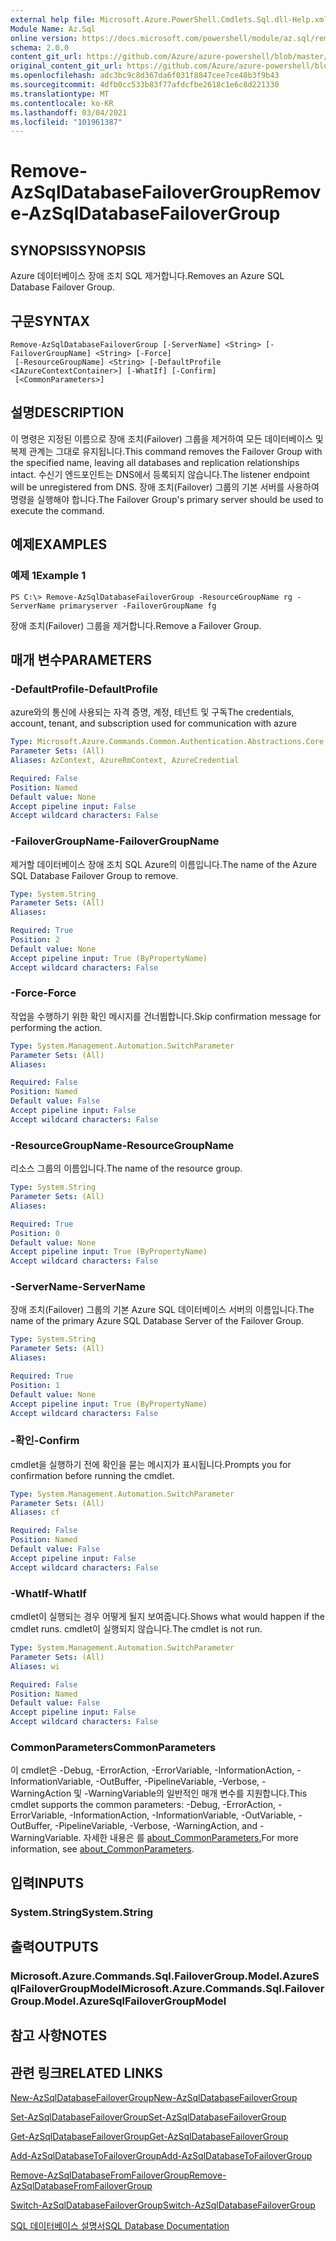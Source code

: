 ```yaml
---
external help file: Microsoft.Azure.PowerShell.Cmdlets.Sql.dll-Help.xml
Module Name: Az.Sql
online version: https://docs.microsoft.com/powershell/module/az.sql/remove-azsqldatabasefailovergroup
schema: 2.0.0
content_git_url: https://github.com/Azure/azure-powershell/blob/master/src/Sql/Sql/help/Remove-AzSqlDatabaseFailoverGroup.md
original_content_git_url: https://github.com/Azure/azure-powershell/blob/master/src/Sql/Sql/help/Remove-AzSqlDatabaseFailoverGroup.md
ms.openlocfilehash: adc3bc9c8d367da6f031f8847cee7ce48b3f9b43
ms.sourcegitcommit: 4dfb0cc533b83f77afdcfbe2618c1e6c8d221330
ms.translationtype: MT
ms.contentlocale: ko-KR
ms.lasthandoff: 03/04/2021
ms.locfileid: "101961387"
---
```

# <span data-ttu-id="c95aa-101">Remove-AzSqlDatabaseFailoverGroup</span><span class="sxs-lookup"><span data-stu-id="c95aa-101">Remove-AzSqlDatabaseFailoverGroup</span></span>

## <span data-ttu-id="c95aa-102">SYNOPSIS</span><span class="sxs-lookup"><span data-stu-id="c95aa-102">SYNOPSIS</span></span>
<span data-ttu-id="c95aa-103">Azure 데이터베이스 장애 조치 SQL 제거합니다.</span><span class="sxs-lookup"><span data-stu-id="c95aa-103">Removes an Azure SQL Database Failover Group.</span></span>

## <span data-ttu-id="c95aa-104">구문</span><span class="sxs-lookup"><span data-stu-id="c95aa-104">SYNTAX</span></span>

```
Remove-AzSqlDatabaseFailoverGroup [-ServerName] <String> [-FailoverGroupName] <String> [-Force]
 [-ResourceGroupName] <String> [-DefaultProfile <IAzureContextContainer>] [-WhatIf] [-Confirm]
 [<CommonParameters>]
```

## <span data-ttu-id="c95aa-105">설명</span><span class="sxs-lookup"><span data-stu-id="c95aa-105">DESCRIPTION</span></span>
<span data-ttu-id="c95aa-106">이 명령은 지정된 이름으로 장애 조치(Failover) 그룹을 제거하여 모든 데이터베이스 및 복제 관계는 그대로 유지됩니다.</span><span class="sxs-lookup"><span data-stu-id="c95aa-106">This command removes the Failover Group with the specified name, leaving all databases and replication relationships intact.</span></span> <span data-ttu-id="c95aa-107">수신기 엔드포인트는 DNS에서 등록되지 않습니다.</span><span class="sxs-lookup"><span data-stu-id="c95aa-107">The listener endpoint will be unregistered from DNS.</span></span>
<span data-ttu-id="c95aa-108">장애 조치(Failover) 그룹의 기본 서버를 사용하여 명령을 실행해야 합니다.</span><span class="sxs-lookup"><span data-stu-id="c95aa-108">The Failover Group's primary server should be used to execute the command.</span></span>

## <span data-ttu-id="c95aa-109">예제</span><span class="sxs-lookup"><span data-stu-id="c95aa-109">EXAMPLES</span></span>

### <span data-ttu-id="c95aa-110">예제 1</span><span class="sxs-lookup"><span data-stu-id="c95aa-110">Example 1</span></span>
```
PS C:\> Remove-AzSqlDatabaseFailoverGroup -ResourceGroupName rg -ServerName primaryserver -FailoverGroupName fg
```

<span data-ttu-id="c95aa-111">장애 조치(Failover) 그룹을 제거합니다.</span><span class="sxs-lookup"><span data-stu-id="c95aa-111">Remove a Failover Group.</span></span>

## <span data-ttu-id="c95aa-112">매개 변수</span><span class="sxs-lookup"><span data-stu-id="c95aa-112">PARAMETERS</span></span>

### <span data-ttu-id="c95aa-113">-DefaultProfile</span><span class="sxs-lookup"><span data-stu-id="c95aa-113">-DefaultProfile</span></span>
<span data-ttu-id="c95aa-114">azure와의 통신에 사용되는 자격 증명, 계정, 테넌트 및 구독</span><span class="sxs-lookup"><span data-stu-id="c95aa-114">The credentials, account, tenant, and subscription used for communication with azure</span></span>

```yaml
Type: Microsoft.Azure.Commands.Common.Authentication.Abstractions.Core.IAzureContextContainer
Parameter Sets: (All)
Aliases: AzContext, AzureRmContext, AzureCredential

Required: False
Position: Named
Default value: None
Accept pipeline input: False
Accept wildcard characters: False
```

### <span data-ttu-id="c95aa-115">-FailoverGroupName</span><span class="sxs-lookup"><span data-stu-id="c95aa-115">-FailoverGroupName</span></span>
<span data-ttu-id="c95aa-116">제거할 데이터베이스 장애 조치 SQL Azure의 이름입니다.</span><span class="sxs-lookup"><span data-stu-id="c95aa-116">The name of the Azure SQL Database Failover Group to remove.</span></span>

```yaml
Type: System.String
Parameter Sets: (All)
Aliases:

Required: True
Position: 2
Default value: None
Accept pipeline input: True (ByPropertyName)
Accept wildcard characters: False
```

### <span data-ttu-id="c95aa-117">-Force</span><span class="sxs-lookup"><span data-stu-id="c95aa-117">-Force</span></span>
<span data-ttu-id="c95aa-118">작업을 수행하기 위한 확인 메시지를 건너뜁합니다.</span><span class="sxs-lookup"><span data-stu-id="c95aa-118">Skip confirmation message for performing the action.</span></span>

```yaml
Type: System.Management.Automation.SwitchParameter
Parameter Sets: (All)
Aliases:

Required: False
Position: Named
Default value: False
Accept pipeline input: False
Accept wildcard characters: False
```

### <span data-ttu-id="c95aa-119">-ResourceGroupName</span><span class="sxs-lookup"><span data-stu-id="c95aa-119">-ResourceGroupName</span></span>
<span data-ttu-id="c95aa-120">리소스 그룹의 이름입니다.</span><span class="sxs-lookup"><span data-stu-id="c95aa-120">The name of the resource group.</span></span>

```yaml
Type: System.String
Parameter Sets: (All)
Aliases:

Required: True
Position: 0
Default value: None
Accept pipeline input: True (ByPropertyName)
Accept wildcard characters: False
```

### <span data-ttu-id="c95aa-121">-ServerName</span><span class="sxs-lookup"><span data-stu-id="c95aa-121">-ServerName</span></span>
<span data-ttu-id="c95aa-122">장애 조치(Failover) 그룹의 기본 Azure SQL 데이터베이스 서버의 이름입니다.</span><span class="sxs-lookup"><span data-stu-id="c95aa-122">The name of the primary Azure SQL Database Server of the Failover Group.</span></span>

```yaml
Type: System.String
Parameter Sets: (All)
Aliases:

Required: True
Position: 1
Default value: None
Accept pipeline input: True (ByPropertyName)
Accept wildcard characters: False
```

### <span data-ttu-id="c95aa-123">-확인</span><span class="sxs-lookup"><span data-stu-id="c95aa-123">-Confirm</span></span>
<span data-ttu-id="c95aa-124">cmdlet을 실행하기 전에 확인을 묻는 메시지가 표시됩니다.</span><span class="sxs-lookup"><span data-stu-id="c95aa-124">Prompts you for confirmation before running the cmdlet.</span></span>

```yaml
Type: System.Management.Automation.SwitchParameter
Parameter Sets: (All)
Aliases: cf

Required: False
Position: Named
Default value: False
Accept pipeline input: False
Accept wildcard characters: False
```

### <span data-ttu-id="c95aa-125">-WhatIf</span><span class="sxs-lookup"><span data-stu-id="c95aa-125">-WhatIf</span></span>
<span data-ttu-id="c95aa-126">cmdlet이 실행되는 경우 어떻게 될지 보여줍니다.</span><span class="sxs-lookup"><span data-stu-id="c95aa-126">Shows what would happen if the cmdlet runs.</span></span>
<span data-ttu-id="c95aa-127">cmdlet이 실행되지 않습니다.</span><span class="sxs-lookup"><span data-stu-id="c95aa-127">The cmdlet is not run.</span></span>

```yaml
Type: System.Management.Automation.SwitchParameter
Parameter Sets: (All)
Aliases: wi

Required: False
Position: Named
Default value: False
Accept pipeline input: False
Accept wildcard characters: False
```

### <span data-ttu-id="c95aa-128">CommonParameters</span><span class="sxs-lookup"><span data-stu-id="c95aa-128">CommonParameters</span></span>
<span data-ttu-id="c95aa-129">이 cmdlet은 -Debug, -ErrorAction, -ErrorVariable, -InformationAction, -InformationVariable, -OutBuffer, -PipelineVariable, -Verbose, -WarningAction 및 -WarningVariable의 일반적인 매개 변수를 지원합니다.</span><span class="sxs-lookup"><span data-stu-id="c95aa-129">This cmdlet supports the common parameters: -Debug, -ErrorAction, -ErrorVariable, -InformationAction, -InformationVariable, -OutVariable, -OutBuffer, -PipelineVariable, -Verbose, -WarningAction, and -WarningVariable.</span></span> <span data-ttu-id="c95aa-130">자세한 내용은 를 [about_CommonParameters.](http://go.microsoft.com/fwlink/?LinkID=113216)</span><span class="sxs-lookup"><span data-stu-id="c95aa-130">For more information, see [about_CommonParameters](http://go.microsoft.com/fwlink/?LinkID=113216).</span></span>

## <span data-ttu-id="c95aa-131">입력</span><span class="sxs-lookup"><span data-stu-id="c95aa-131">INPUTS</span></span>

### <span data-ttu-id="c95aa-132">System.String</span><span class="sxs-lookup"><span data-stu-id="c95aa-132">System.String</span></span>

## <span data-ttu-id="c95aa-133">출력</span><span class="sxs-lookup"><span data-stu-id="c95aa-133">OUTPUTS</span></span>

### <span data-ttu-id="c95aa-134">Microsoft.Azure.Commands.Sql.FailoverGroup.Model.AzureSqlFailoverGroupModel</span><span class="sxs-lookup"><span data-stu-id="c95aa-134">Microsoft.Azure.Commands.Sql.FailoverGroup.Model.AzureSqlFailoverGroupModel</span></span>

## <span data-ttu-id="c95aa-135">참고 사항</span><span class="sxs-lookup"><span data-stu-id="c95aa-135">NOTES</span></span>

## <span data-ttu-id="c95aa-136">관련 링크</span><span class="sxs-lookup"><span data-stu-id="c95aa-136">RELATED LINKS</span></span>

[<span data-ttu-id="c95aa-137">New-AzSqlDatabaseFailoverGroup</span><span class="sxs-lookup"><span data-stu-id="c95aa-137">New-AzSqlDatabaseFailoverGroup</span></span>](./New-AzSqlDatabaseFailoverGroup.md)

[<span data-ttu-id="c95aa-138">Set-AzSqlDatabaseFailoverGroup</span><span class="sxs-lookup"><span data-stu-id="c95aa-138">Set-AzSqlDatabaseFailoverGroup</span></span>](./Set-AzSqlDatabaseFailoverGroup.md)

[<span data-ttu-id="c95aa-139">Get-AzSqlDatabaseFailoverGroup</span><span class="sxs-lookup"><span data-stu-id="c95aa-139">Get-AzSqlDatabaseFailoverGroup</span></span>](./Get-AzSqlDatabaseFailoverGroup.md)

[<span data-ttu-id="c95aa-140">Add-AzSqlDatabaseToFailoverGroup</span><span class="sxs-lookup"><span data-stu-id="c95aa-140">Add-AzSqlDatabaseToFailoverGroup</span></span>](./Add-AzSqlDatabaseToFailoverGroup.md)

[<span data-ttu-id="c95aa-141">Remove-AzSqlDatabaseFromFailoverGroup</span><span class="sxs-lookup"><span data-stu-id="c95aa-141">Remove-AzSqlDatabaseFromFailoverGroup</span></span>](./Remove-AzSqlDatabaseFromFailoverGroup.md)

[<span data-ttu-id="c95aa-142">Switch-AzSqlDatabaseFailoverGroup</span><span class="sxs-lookup"><span data-stu-id="c95aa-142">Switch-AzSqlDatabaseFailoverGroup</span></span>](./Switch-AzSqlDatabaseFailoverGroup.md)

[<span data-ttu-id="c95aa-143">SQL 데이터베이스 설명서</span><span class="sxs-lookup"><span data-stu-id="c95aa-143">SQL Database Documentation</span></span>](https://docs.microsoft.com/azure/sql-database/)

